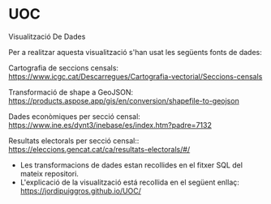 # UOC
Visualització De Dades

Per a realitzar aquesta visualització s'han usat les següents fonts de dades:

Cartografia de seccions censals:
https://www.icgc.cat/Descarregues/Cartografia-vectorial/Seccions-censals

Transformació de shape a GeoJSON:
https://products.aspose.app/gis/en/conversion/shapefile-to-geojson

Dades econòmiques per secció censal:
https://www.ine.es/dynt3/inebase/es/index.htm?padre=7132

Resultats electorals per secció censal::
https://eleccions.gencat.cat/ca/resultats-electorals/#/


* Les transformacions de dades estan recollides en el fitxer SQL del mateix repositori.
* L'explicació de la visualització está recollida en el següent enllaç: https://jordipuiggros.github.io/UOC/

 
